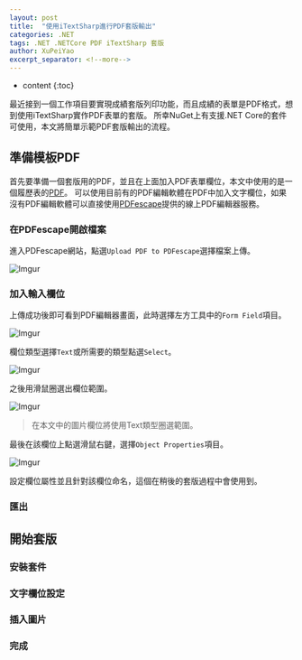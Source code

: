 ```yaml
---
layout: post
title:  "使用iTextSharp進行PDF套版輸出"
categories: .NET
tags: .NET .NETCore PDF iTextSharp 套版
author: XuPeiYao
excerpt_separator: <!--more-->
---
```


- content
{:toc}

最近接到一個工作項目要實現成績套版列印功能，而且成績的表單是PDF格式，想到使用iTextSharp實作PDF表單的套版。
所幸NuGet上有支援.NET Core的套件可使用，本文將簡單示範PDF套版輸出的流程。

<!--more-->

## 準備模板PDF

首先要準備一個套版用的PDF，並且在上面加入PDF表單欄位，本文中使用的是一個履歷表的[PDF](https://www.lyee.gov.tw/attachments/article/471/01%E5%B1%A5%E6%AD%B7%E8%A1%A8.pdf)。
可以使用目前有的PDF編輯軟體在PDF中加入文字欄位，如果沒有PDF編輯軟體可以直接使用[PDFescape](https://www.pdfescape.com/open/)提供的線上PDF編輯器服務。

### 在PDFescape開啟檔案

進入PDFescape網站，點選`Upload PDF to PDFescape`選擇檔案上傳。

![Imgur](https://i.imgur.com/3fhUUiY.png)

### 加入輸入欄位

上傳成功後即可看到PDF編輯器畫面，此時選擇左方工具中的`Form Field`項目。

![Imgur](https://i.imgur.com/sx9M9Ik.png)

欄位類型選擇`Text`或所需要的類型點選`Select`。

![Imgur](https://i.imgur.com/e6AoDQH.png)

之後用滑鼠圈選出欄位範圍。

![Imgur](https://i.imgur.com/M1SEGzB.png)

> 在本文中的圖片欄位將使用Text類型圈選範圍。

最後在該欄位上點選滑鼠右鍵，選擇`Object Properties`項目。

![Imgur](https://i.imgur.com/NTtmHwr.png)

設定欄位屬性並且針對該欄位命名，這個在稍後的套版過程中會使用到。



### 匯出

## 開始套版

### 安裝套件

### 文字欄位設定

### 插入圖片

### 完成
